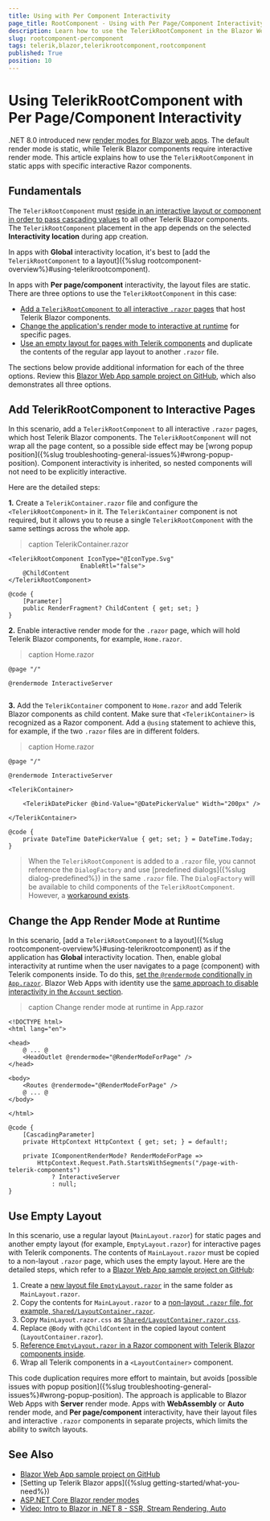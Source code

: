 ```yaml
---
title: Using with Per Component Interactivity
page_title: RootComponent - Using with Per Page/Component Interactivity Location
description: Learn how to use the TelerikRootComponent in the Blazor Web App project template when the Interactivity Location is set to Per page/component.
slug: rootcomponent-percomponent
tags: telerik,blazor,telerikrootcomponent,rootcomponent
published: True
position: 10
---
```


# Using TelerikRootComponent with Per Page/Component Interactivity

.NET 8.0 introduced new [render modes for Blazor web apps](https://learn.microsoft.com/en-us/aspnet/core/blazor/components/render-modes). The default render mode is static, while Telerik Blazor components require interactive render mode. This article explains how to use the `TelerikRootComponent` in static apps with specific interactive Razor components.


## Fundamentals

The `TelerikRootComponent` must [reside in an interactive layout or component in order to pass cascading values](https://learn.microsoft.com/en-us/aspnet/core/blazor/components/cascading-values-and-parameters?view=aspnetcore-8.0#cascading-valuesparameters-and-render-mode-boundaries) to all other Telerik Blazor components. The `TelerikRootComponent` placement in the app depends on the selected **Interactivity location** during app creation.

In apps with **Global** interactivity location, it's best to [add the `TelerikRootComponent` to a layout]({%slug rootcomponent-overview%}#using-telerikrootcomponent).

In apps with **Per page/component** interactivity, the layout files are static. There are three options to use the `TelerikRootComponent` in this case:

* [Add a `TelerikRootComponent` to all interactive `.razor` pages](#add-telerikrootcomponent-to-interactive-pages) that host Telerik Blazor components.
* [Change the application's render mode to interactive at runtime](#change-the-app-render-mode-at-runtime) for specific pages.
* [Use an empty layout for pages with Telerik components](#use-empty-layout) and duplicate the contents of the regular app layout to another `.razor` file.

The sections below provide additional information for each of the three options. Review this [Blazor Web App sample project on GitHub](https://github.com/telerik/blazor-ui/tree/master/rootcomponent/BlazorWebAppServer), which also demonstrates all three options.


## Add TelerikRootComponent to Interactive Pages

In this scenario, add a `TelerikRootComponent` to all interactive `.razor` pages, which host Telerik Blazor components. The `TelerikRootComponent` will not wrap all the page content, so a possible side effect may be [wrong popup position]({%slug troubleshooting-general-issues%}#wrong-popup-position). Component interactivity is inherited, so nested components will not need to be explicitly interactive.

Here are the detailed steps:

**1\.** Create a `TelerikContainer.razor` file and configure the `<TelerikRootComponent>` in it. The `TelerikContainer` component is not required, but it allows you to reuse a single `TelerikRootComponent` with the same settings across the whole app.

>caption TelerikContainer.razor

<div class="skip-repl"></div>

````CSHTML
<TelerikRootComponent IconType="@IconType.Svg"
                    EnableRtl="false">
    @ChildContent
</TelerikRootComponent>

@code {
    [Parameter]
    public RenderFragment? ChildContent { get; set; }
}
````

**2\.** Enable interactive render mode for the `.razor` page, which will hold Telerik Blazor components, for example, `Home.razor`.

>caption Home.razor

<div class="skip-repl"></div>

````CSHTML
@page "/"

@rendermode InteractiveServer


````

**3\.** Add the `TelerikContainer` component to `Home.razor` and add Telerik Blazor components as child content. Make sure that `<TelerikContainer>` is recognized as a Razor component. Add a `@using` statement to achieve this, for example, if the two `.razor` files are in different folders.

>caption Home.razor

<div class="skip-repl"></div>

````CSHTML
@page "/"

@rendermode InteractiveServer

<TelerikContainer>

    <TelerikDatePicker @bind-Value="@DatePickerValue" Width="200px" />

</TelerikContainer>

@code {
    private DateTime DatePickerValue { get; set; } = DateTime.Today;
}
````

> When the `TelerikRootComponent` is added to a `.razor` file, you cannot reference the `DialogFactory` and use [predefined dialogs]({%slug dialog-predefined%}) in the same `.razor` file. The `DialogFactory` will be available to child components of the `TelerikRootComponent`. However, a [workaround exists](https://github.com/telerik/blazor-ui/tree/master/rootcomponent/BlazorWebAppServer).


## Change the App Render Mode at Runtime

In this scenario, [add a `TelerikRootComponent` to a layout]({%slug rootcomponent-overview%}#using-telerikrootcomponent) as if the application has **Global** interactivity location. Then, enable global interactivity at runtime when the user navigates to a page (component) with Telerik components inside. To do this, [set the `@rendermode` conditionally in `App.razor`](https://learn.microsoft.com/en-us/aspnet/core/blazor/components/render-modes?view=aspnetcore-8.0#set-the-render-mode-by-component-instance). Blazor Web Apps with identity use the [same approach to disable interactivity in the `Account` section](https://learn.microsoft.com/en-us/aspnet/core/blazor/components/render-modes?view=aspnetcore-8.0#area-folder-of-static-ssr-components).

>caption Change render mode at runtime in App.razor

<div class="skip-repl"></div>

````CSHTML
<!DOCTYPE html>
<html lang="en">

<head>
    @ ... @
    <HeadOutlet @rendermode="@RenderModeForPage" />
</head>

<body>
    <Routes @rendermode="@RenderModeForPage" />
    @ ... @
</body>

</html>

@code {
    [CascadingParameter]
    private HttpContext HttpContext { get; set; } = default!;

    private IComponentRenderMode? RenderModeForPage =>
        HttpContext.Request.Path.StartsWithSegments("/page-with-telerik-components")
            ? InteractiveServer
            : null;
}
````

## Use Empty Layout

In this scenario, use a regular layout (`MainLayout.razor`) for static pages and another empty layout (for example, `EmptyLayout.razor`) for interactive pages with Telerik components. The contents of `MainLayout.razor` must be copied to a non-layout `.razor` page, which uses the empty layout. Here are the detailed steps, which refer to a [Blazor Web App sample project on GitHub](https://github.com/telerik/blazor-ui/tree/master/rootcomponent/BlazorWebAppServer):

1. Create a [new layout file `EmptyLayout.razor`](https://github.com/telerik/blazor-ui/blob/master/rootcomponent/BlazorWebAppServer/Components/Layout/EmptyLayout.razor) in the same folder as `MainLayout.razor`.
1. Copy the contents for `MainLayout.razor` to a [non-layout `.razor` file, for example, `Shared/LayoutContainer.razor`](https://github.com/telerik/blazor-ui/blob/master/rootcomponent/BlazorWebAppServer/Components/Shared/LayoutContainer.razor).
1. Copy `MainLayout.razor.css` as [`Shared/LayoutContainer.razor.css`](https://github.com/telerik/blazor-ui/blob/master/rootcomponent/BlazorWebAppServer/Components/Shared/LayoutContainer.razor.css).
1. Replace `@Body` with `@ChildContent` in the copied layout content (`LayoutContainer.razor`).
1. [Reference `EmptyLayout.razor` in a Razor component with Telerik Blazor components inside](https://github.com/telerik/blazor-ui/blob/master/rootcomponent/BlazorWebAppServer/Components/Pages/PageWithEmptyLayout.razor).
1. Wrap all Telerik components in a `<LayoutContainer>` component.

This code duplication requires more effort to maintain, but avoids [possible issues with popup position]({%slug troubleshooting-general-issues%}#wrong-popup-position). The approach is applicable to Blazor Web Apps with **Server** render mode. Apps with **WebAssembly** or **Auto** render mode, and **Per page/component** interactivity, have their layout files and interactive `.razor` components in separate projects, which limits the ability to switch layouts.


## See Also

* [Blazor Web App sample project on GitHub](https://github.com/telerik/blazor-ui/tree/master/rootcomponent/BlazorWebAppServer)
* [Setting up Telerik Blazor apps]({%slug getting-started/what-you-need%})
* [ASP.NET Core Blazor render modes](https://learn.microsoft.com/en-us/aspnet/core/blazor/components/render-modes)
* [Video: Intro to Blazor in .NET 8 - SSR, Stream Rendering, Auto](https://www.youtube.com/watch?v=walv3nLTJ5g)
